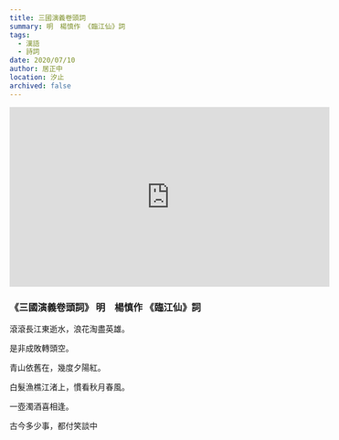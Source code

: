 ```yaml
---
title: 三國演義卷頭詞
summary: 明　楊慎作 《臨江仙》詞
tags:
  - 漢語
  - 詩詞
date: 2020/07/10
author: 居正中
location: 汐止
archived: false
---
```


<iframe width="560" height="315" src="https://www.youtube.com/embed/o7jbPopHOBo" frameborder="0" allow="accelerometer; autoplay; encrypted-media; gyroscope; picture-in-picture" allowfullscreen></iframe>

### 《三國演義卷頭詞》 明　楊慎作 《臨江仙》詞

滾滾長江東逝水，浪花淘盡英雄。

是非成敗轉頭空。

青山依舊在，幾度夕陽紅。

白髮漁樵江渚上，慣看秋月春風。

一壺濁酒喜相逢。

古今多少事，都付笑談中
